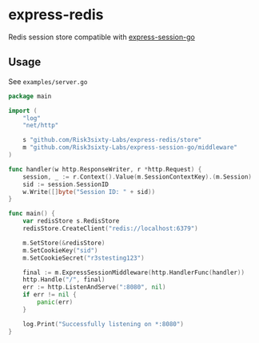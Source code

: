 # express-redis

Redis session store compatible with [express-session-go](https://github.com/Risk3sixty-Labs/express-session-go)

## Usage

See `examples/server.go`

```go
package main

import (
	"log"
	"net/http"

	s "github.com/Risk3sixty-Labs/express-redis/store"
	m "github.com/Risk3sixty-Labs/express-session-go/middleware"
)

func handler(w http.ResponseWriter, r *http.Request) {
	session, _ := r.Context().Value(m.SessionContextKey).(m.Session)
	sid := session.SessionID
	w.Write([]byte("Session ID: " + sid))
}

func main() {
	var redisStore s.RedisStore
	redisStore.CreateClient("redis://localhost:6379")

	m.SetStore(&redisStore)
	m.SetCookieKey("sid")
	m.SetCookieSecret("r3stesting123")

	final := m.ExpressSessionMiddleware(http.HandlerFunc(handler))
	http.Handle("/", final)
	err := http.ListenAndServe(":8080", nil)
	if err != nil {
		panic(err)
	}

	log.Print("Successfully listening on *:8080")
}
```